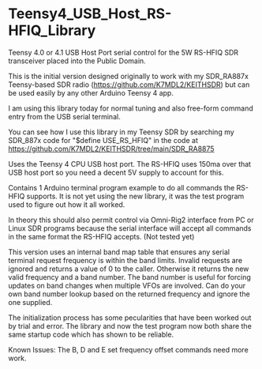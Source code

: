 # Teensy4_USB_Host_RS-HFIQ_Library

Teensy 4.0 or 4.1 USB Host Port serial control for the 5W RS-HFIQ SDR transceiver placed into the Public Domain.

This is the initial version designed originally to work with my SDR_RA887x Teensy-based SDR radio (https://github.com/K7MDL2/KEITHSDR) but can be used easily by any other Arduino Teensy 4 app.  

I am using this library today for normal tuning and also free-form command entry from the USB serial terminal. 

You can see how I use this library in my Teensy SDR by searching my SDR_887x code for "$define USE_RS_HFIQ" in the code at  https://github.com/K7MDL2/KEITHSDR/tree/main/SDR_RA8875 

Uses the Teensy 4 CPU USB host port. The RS-HFIQ uses 150ma over that USB host port so you need a decent 5V supply to account for this.

Contains 1 Arduino terminal program example to do all commands the RS-HFIQ supports.  It is not yet using the new library, it was the test program used to figure out how it all worked.

In theory this should also permit control via Omni-Rig2 interface from PC or Linux SDR programs because the serial interface will accept all commands in the same format the RS-HFIQ accepts. (Not tested yet)

This version uses an internal band map table that ensures any serial terminal request frequency is within the band limits.  Invalid requests are ignored and returns a value of 0 to the caller.  Otherwise it returns the new valid frequency and a band number.  The band number is useful for forcing updates on band changes when multiple VFOs are involved.  Can do your own band number lookup based on the returned frequency and ignore the one supplied. 

The initialization process has some pecularities that have been worked out by trial and error.  The library and now the test program now both share the same startup code which has shown to be reliable.

Known Issues:
The B, D and E set frequency offset commands need more work.

